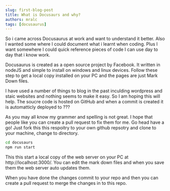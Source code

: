 ```yaml
---
slug: first-blog-post
title: What is Docusaurs and why?           
authors: mralc
tags: [docusaurus]
---
```


So i came across Docusaurus at work and want to understand it better. Also I wanted some where I could document what i learnt when coding. Plus I want somewhere I could quick reference pieces of code I can use day to day that i know work.

Docusaurus is created as a open source project by Facebook. It written in nodeJS and simple to install on windows and linux devices. Follow these step to get a local copy installed on your PC and the pages are just Mark Down files.

I have used a number of things to blog in the past inculding wordpress and staic websites and nothing seems to make it easy. So I am hoping this will help. The soucre code is hosted on GitHub and when a commit is created it is automatticly deployed to ???

As you may all know my grammer and spelling is not great. I hope that people like you can create a pull request to fix them for me. Go head have a go! Just fork this this respoitry to your own github repsotry and clone to your machine, change to directory.

```bash
cd docusaurs
npm run start
```

This this start a local copy of the web server on your PC at http://localhost:3000/. You can edit the mark down files and when you save them the web server auto updates them.

When you have done the changes commit to your repo and then you can create a pull request to merge the changes in to this repo.